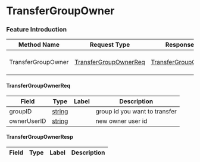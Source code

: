 # TransferGroupOwner

### Feature Introduction



| Method Name | Request Type | Response Type | Description |
| ----------- | ------------ | ------------- | ------------- |
| TransferGroupOwner | [TransferGroupOwnerReq](#openim.sdk.group.TransferGroupOwnerReq) | [TransferGroupOwnerResp](#openim.sdk.group.TransferGroupOwnerResp) | transfer group owner |
 

#### TransferGroupOwnerReq
| Field | Type | Label | Description |
| ----- | ---- | ----- | ----------- |
| groupID | [string](#string) |  | group id you want to transfer |
| ownerUserID | [string](#string) |  | new owner user id |
 

#### TransferGroupOwnerResp
| Field | Type | Label | Description |
| ----- | ---- | ----- | ----------- |


